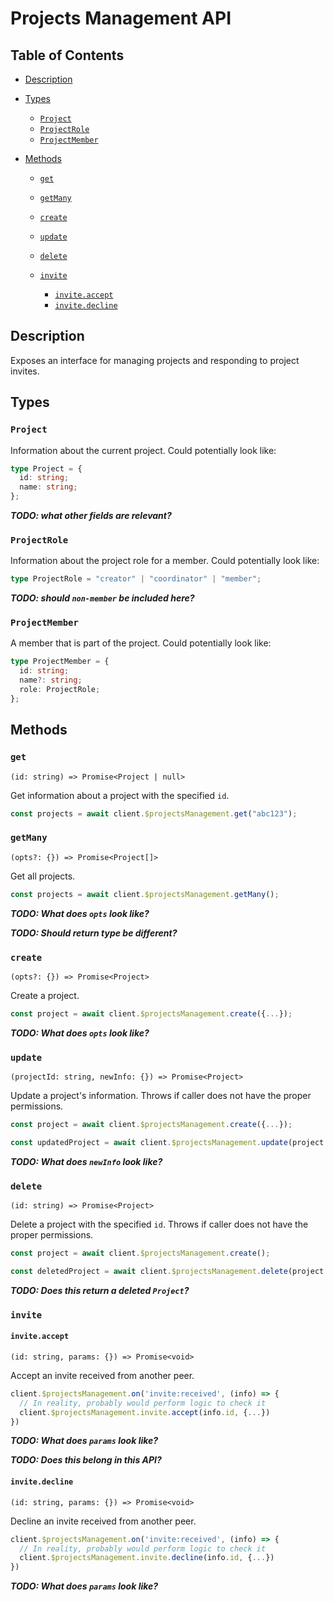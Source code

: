 # Projects Management API

## Table of Contents

- [Description](#description)

- [Types](#types)

  - [`Project`](#project)
  - [`ProjectRole`](#projectrole)
  - [`ProjectMember`](#projectmember)

- [Methods](#methods)

  - [`get`](#get)
  - [`getMany`](#getmany)
  - [`create`](#create)
  - [`update`](#update)
  - [`delete`](#delete)

  - [`invite`](#invite)

    - [`invite.accept`](#inviteaccept)
    - [`invite.decline`](#invitedecline)

## Description

Exposes an interface for managing projects and responding to project invites.

## Types

### `Project`

Information about the current project. Could potentially look like:

```ts
type Project = {
  id: string;
  name: string;
};
```

**_TODO: what other fields are relevant?_**

### `ProjectRole`

Information about the project role for a member. Could potentially look like:

```ts
type ProjectRole = "creator" | "coordinator" | "member";
```

**_TODO: should `non-member` be included here?_**

### `ProjectMember`

A member that is part of the project. Could potentially look like:

```ts
type ProjectMember = {
  id: string;
  name?: string;
  role: ProjectRole;
};
```

## Methods

### `get`

`(id: string) => Promise<Project | null>`

Get information about a project with the specified `id`.

```ts
const projects = await client.$projectsManagement.get("abc123");
```

### `getMany`

`(opts?: {}) => Promise<Project[]>`

Get all projects.

```ts
const projects = await client.$projectsManagement.getMany();
```

**_TODO: What does `opts` look like?_**

**_TODO: Should return type be different?_**

### `create`

`(opts?: {}) => Promise<Project>`

Create a project.

```ts
const project = await client.$projectsManagement.create({...});
```

**_TODO: What does `opts` look like?_**

### `update`

`(projectId: string, newInfo: {}) => Promise<Project>`

Update a project's information. Throws if caller does not have the proper permissions.

```ts
const project = await client.$projectsManagement.create({...});

const updatedProject = await client.$projectsManagement.update(project.id, {...});
```

**_TODO: What does `newInfo` look like?_**

### `delete`

`(id: string) => Promise<Project>`

Delete a project with the specified `id`. Throws if caller does not have the proper permissions.

```ts
const project = await client.$projectsManagement.create();

const deletedProject = await client.$projectsManagement.delete(project.id);
```

**_TODO: Does this return a deleted `Project`?_**

### `invite`

#### `invite.accept`

`(id: string, params: {}) => Promise<void>`

Accept an invite received from another peer.

```ts
client.$projectsManagement.on('invite:received', (info) => {
  // In reality, probably would perform logic to check it
  client.$projectsManagement.invite.accept(info.id, {...})
})
```

**_TODO: What does `params` look like?_**

**_TODO: Does this belong in this API?_**

#### `invite.decline`

`(id: string, params: {}) => Promise<void>`

Decline an invite received from another peer.

```ts
client.$projectsManagement.on('invite:received', (info) => {
  // In reality, probably would perform logic to check it
  client.$projectsManagement.invite.decline(info.id, {...})
})
```

**_TODO: What does `params` look like?_**
